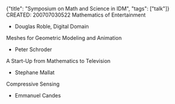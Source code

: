 {"title": "Symposium on Math and Science in IDM", "tags": ["talk"]}
CREATED: 200707030522
Mathematics of Entertainment
- Douglas Roble, Digital Domain

Meshes for Geometric Modeling and Animation
- Peter Schroder

A Start-Up from Mathematics to Television
- Stephane Mallat

Compressive Sensing
- Emmanuel Candes

